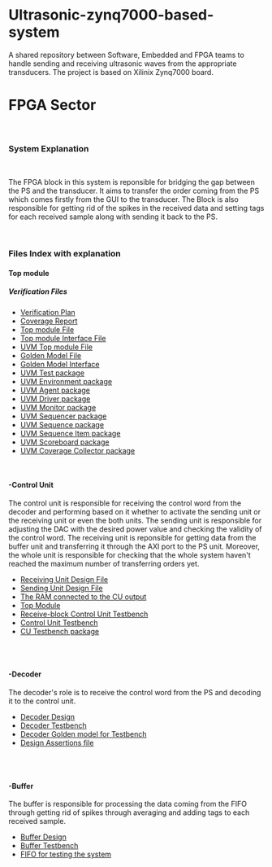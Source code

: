 # Ultrasonic-zynq7000-based-system
A shared repository between Software, Embedded and FPGA teams to handle sending and receiving ultrasonic waves from the appropriate transducers. The project is based on Xilinix Zynq7000 board.
<h1>FPGA Sector</h1>
<br/>
<h3>System Explanation</h3>
<br/>
<p>
The FPGA block in this system is reponsible for bridging the gap between the PS and the transducer. It aims to transfer the order coming from the PS which comes firstly from the GUI to the transducer. The Block is also responsible for getting rid of the spikes in the received data and setting tags for each received sample along with sending it back to the PS.
</p>
</br>
<h3>Files Index with explanation</h3>
<h4>Top module</h4>
<h5>Verification Files</h5>
<ul>
  <li><a href="https://github.com/m7md5303/Ultrasonic-zynq7000-based-system/blob/main/Top VPlan.xlsx">Verification Plan</a></li>
  <li><a href="https://github.com/m7md5303/Ultrasonic-zynq7000-based-system/blob/main/cvrgreport.txt">Coverage Report</a></li>
  <li><a href="https://github.com/m7md5303/Ultrasonic-zynq7000-based-system/blob/main/TOP.v">Top module File</a></li>
  <li><a href="https://github.com/m7md5303/Ultrasonic-zynq7000-based-system/blob/main/interface.sv">Top module Interface File</a></li>
  <li><a href="https://github.com/m7md5303/Ultrasonic-zynq7000-based-system/blob/main/top.svh">UVM Top module File</a></li>
  <li><a href="https://github.com/m7md5303/Ultrasonic-zynq7000-based-system/blob/main/goldenmodel.sv">Golden Model File</a></li>
  <li><a href="https://github.com/m7md5303/Ultrasonic-zynq7000-based-system/blob/main/goldeninter.sv">Golden Model Interface</a></li>
  <li><a href="https://github.com/m7md5303/Ultrasonic-zynq7000-based-system/blob/main/test.svh">UVM Test package</a></li>
  <li><a href="https://github.com/m7md5303/Ultrasonic-zynq7000-based-system/blob/main/env.svh">UVM Environment package</a></li>
  <li><a href="https://github.com/m7md5303/Ultrasonic-zynq7000-based-system/blob/main/agent.svh">UVM Agent package</a></li>
  <li><a href="https://github.com/m7md5303/Ultrasonic-zynq7000-based-system/blob/main/driver.svh">UVM Driver package</a></li>
  <li><a href="https://github.com/m7md5303/Ultrasonic-zynq7000-based-system/blob/main/monitor.svh">UVM Monitor package</a></li>
  <li><a href="https://github.com/m7md5303/Ultrasonic-zynq7000-based-system/blob/main/sequencer.svh">UVM Sequencer package</a></li>
  <li><a href="https://github.com/m7md5303/Ultrasonic-zynq7000-based-system/blob/main/sequence.svh">UVM Sequence package</a></li>
  <li><a href="https://github.com/m7md5303/Ultrasonic-zynq7000-based-system/blob/main/sequence_item.svh">UVM Sequence Item package</a></li>
  <li><a href="https://github.com/m7md5303/Ultrasonic-zynq7000-based-system/blob/main/scoreboard.svh">UVM Scoreboard package</a></li>
  <li><a href="https://github.com/m7md5303/Ultrasonic-zynq7000-based-system/blob/main/cvrgcllctr.svh">UVM Coverage Collector package</a></li>
</ul>
</br>
<h4>-Control Unit</h4>
<p>The control unit is responsible for receiving the control word from the decoder and performing based on it whether to activate the sending unit or the receiving unit or even the both units. The sending unit is responsible for adjusting the DAC with the desired power value and checking the validity of the control word. The receiving unit is reponsible for getting data from the buffer unit and transferring it through the AXI port to the PS unit. Moreover, the whole unit is responsible for checking that the whole system haven't reached the maximum number of transferring orders yet.</p>
<ul>
  <li><a href="https://github.com/m7md5303/Ultrasonic-zynq7000-based-system/blob/main/Rec_unit.v">Receiving Unit Design File</a></li>
  <li><a href="https://github.com/m7md5303/Ultrasonic-zynq7000-based-system/blob/main/SendingUnit.v">Sending Unit Design File</a></li>
  <li><a href="https://github.com/m7md5303/Ultrasonic-zynq7000-based-system/blob/main/curam.v">The RAM connected to the CU output</a></li>
  <li><a href="https://github.com/m7md5303/Ultrasonic-zynq7000-based-system/blob/main/controlUnit.v">Top Module</a></li>
  <li><a href="https://github.com/m7md5303/Ultrasonic-zynq7000-based-system/blob/main/rectb.sv">Receive-block Control Unit Testbench</a></li>
  <li><a href="https://github.com/m7md5303/Ultrasonic-zynq7000-based-system/blob/main/TB.sv">Control Unit Testbench</a></li>
  <li><a href="https://github.com/m7md5303/Ultrasonic-zynq7000-based-system/blob/main/pack.sv">CU Testbench package</a></li>
</ul>
<br></br>
<h4>-Decoder</h4>
<p>The decoder's role is to receive the control word from the PS and decoding it to the control unit.</p>
<ul>
  <li><a href="https://github.com/m7md5303/Ultrasonic-zynq7000-based-system/blob/main/dec.v">Decoder Design</a></li>
  <li><a href="https://github.com/m7md5303/Ultrasonic-zynq7000-based-system/blob/main/dectb.sv">Decoder Testbench</a></li>
  <li><a href="https://github.com/m7md5303/Ultrasonic-zynq7000-based-system/blob/main/decgold.sv">Decoder Golden model for Testbench</a></li>
  <li><a href="https://github.com/m7md5303/Ultrasonic-zynq7000-based-system/blob/main/decassert.sv">Design Assertions file</a></li>
</ul>
<br></br>
<h4>-Buffer</h4>
<p>The buffer is responsible for processing the data coming from the FIFO through getting rid of spikes through averaging and adding tags to each received sample.</p>
<ul>
  <li><a href="https://github.com/m7md5303/Ultrasonic-zynq7000-based-system/blob/main/buffer.v">Buffer Design</a></li>
  <li><a href="https://github.com/m7md5303/Ultrasonic-zynq7000-based-system/blob/main/buffer_tb.sv">Buffer Testbench</a></li>
  <li><a href="https://github.com/m7md5303/Ultrasonic-zynq7000-based-system/blob/main/FIFO.sv">FIFO for testing the system</a></li>
</ul>
